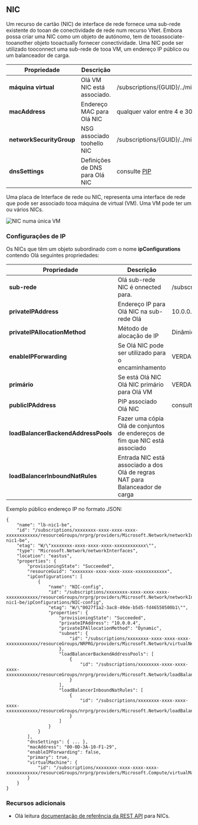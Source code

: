 ## <a name="nic"></a>NIC
Um recurso de cartão (NIC) de interface de rede fornece uma sub-rede existente do tooan de conectividade de rede num recurso VNet. Embora possa criar uma NIC como um objeto de autónomo, tem de tooassociate-tooanother objeto tooactually fornecer conectividade. Uma NIC pode ser utilizado tooconnect uma sub-rede de tooa VM, um endereço IP público ou um balanceador de carga.  

| Propriedade | Descrição | Valores de exemplo |
| --- | --- | --- |
| **máquina virtual** |Olá VM NIC está associado. |/subscriptions/{GUID}/../microsoft.Compute/virtualMachines/vm1 |
| **macAddress** |Endereço MAC para Olá NIC |qualquer valor entre 4 e 30 |
| **networkSecurityGroup** |NSG associado toohello NIC |/subscriptions/{GUID}/../microsoft.Network/networkSecurityGroups/myNSG1 |
| **dnsSettings** |Definições de DNS para Olá NIC |consulte [PIP](#Public-IP-address) |

Uma placa de Interface de rede ou NIC, representa uma interface de rede que pode ser associado tooa máquina de virtual (VM). Uma VM pode ter um ou vários NICs.

![NIC numa única VM](./media/resource-groups-networking/Figure3.png)

### <a name="ip-configurations"></a>Configurações de IP
Os NICs que têm um objeto subordinado com o nome **ipConfigurations** contendo Olá seguintes propriedades:

| Propriedade | Descrição | Valores de exemplo |
| --- | --- | --- |
| **sub-rede** |Olá sub-rede NIC é onnected para. |/subscriptions/{GUID}/../microsoft.Network/virtualNetworks/myvnet1/Subnets/mysub1 |
| **privateIPAddress** |Endereço IP para Olá NIC na sub-rede Olá |10.0.0.8 |
| **privateIPAllocationMethod** |Método de alocação de IP |Dinâmicas ou estáticas |
| **enableIPForwarding** |Se Olá NIC pode ser utilizado para o encaminhamento |VERDADEIRO ou FALSO |
| **primário** |Se está Olá NIC Olá NIC primário para Olá VM |VERDADEIRO ou FALSO |
| **publicIPAddress** |PIP associado Olá NIC |consulte [as definições de DNS](#DNS-settings) |
| **loadBalancerBackendAddressPools** |Fazer uma cópia Olá de conjuntos de endereços de fim que NIC está associado | |
| **loadBalancerInboundNatRules** |Entrada NIC está associado a dos Olá de regras NAT para Balanceador de carga | |

Exemplo público endereço IP no formato JSON:

    {
        "name": "lb-nic1-be",
        "id": "/subscriptions/xxxxxxxx-xxxx-xxxx-xxxx-xxxxxxxxxxxx/resourceGroups/nrprg/providers/Microsoft.Network/networkInterfaces/lb-nic1-be",
        "etag": "W/\"xxxxxxxx-xxxx-xxxx-xxxx-xxxxxxxxxxxx\"",
        "type": "Microsoft.Network/networkInterfaces",
        "location": "eastus",
        "properties": {
            "provisioningState": "Succeeded",
            "resourceGuid": "xxxxxxxx-xxxx-xxxx-xxxx-xxxxxxxxxxxx",
            "ipConfigurations": [
                {
                    "name": "NIC-config",
                    "id": "/subscriptions/xxxxxxxx-xxxx-xxxx-xxxx-xxxxxxxxxxxx/resourceGroups/nrprg/providers/Microsoft.Network/networkInterfaces/lb-nic1-be/ipConfigurations/NIC-config",
                    "etag": "W/\"0027f1a2-3ac8-49de-b5d5-fd46550500b1\"",
                    "properties": {
                        "provisioningState": "Succeeded",
                        "privateIPAddress": "10.0.0.4",
                        "privateIPAllocationMethod": "Dynamic",
                        "subnet": {
                            "id": "/subscriptions/xxxxxxxx-xxxx-xxxx-xxxx-xxxxxxxxxxxx/resourceGroups/NRPRG/providers/Microsoft.Network/virtualNetworks/NRPVnet/subnets/NRPVnetSubnet"
                        },
                        "loadBalancerBackendAddressPools": [
                            {
                                "id": "/subscriptions/xxxxxxxx-xxxx-xxxx-xxxx-xxxxxxxxxxxx/resourceGroups/nrprg/providers/Microsoft.Network/loadBalancers/nrplb/backendAddressPools/NRPbackendpool"
                            }
                        ],
                        "loadBalancerInboundNatRules": [
                            {
                                "id": "/subscriptions/xxxxxxxx-xxxx-xxxx-xxxx-xxxxxxxxxxxx/resourceGroups/nrprg/providers/Microsoft.Network/loadBalancers/nrplb/inboundNatRules/rdp1"
                            }
                        ]
                    }
                }
            ],
            "dnsSettings": { ... },
            "macAddress": "00-0D-3A-10-F1-29",
            "enableIPForwarding": false,
            "primary": true,
            "virtualMachine": {
                "id": "/subscriptions/xxxxxxxx-xxxx-xxxx-xxxx-xxxxxxxxxxxx/resourceGroups/nrprg/providers/Microsoft.Compute/virtualMachines/web1"
            }
        }
    }

### <a name="additional-resources"></a>Recursos adicionais
* Olá leitura [documentação de referência da REST API](https://msdn.microsoft.com/library/azure/mt163579.aspx) para NICs.

